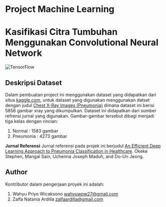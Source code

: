 # Project Machine Learning
# Kasifikasi Citra Tumbuhan Menggunakan Convolutional Neural Network

![TensorFlow](https://camo.githubusercontent.com/b9a15384e1200fd9bc61981b512a8888bdb44b842c3062f5ede5f89319f5706b/68747470733a2f2f6d69726f2e6d656469756d2e636f6d2f6d61782f323632352f312a5972764d4b72574d686933486f6d6f69544c507366772e706e67)

## Deskripsi Dataset
Dalam pembuatan project ini menggunakan dataset yang didapatkan dari situs [kaggle.com](https://www.kaggle.com/), untuk dataset yang digunakan menggunakan datset dengan judul [Chest X-Ray Images (Pneumonia)](https://www.kaggle.com/paultimothymooney/chest-xray-pneumonia) dimana dataset ini berisi 5856 gambar xray yang dikumpulkan. Dataset ini didapatkan dari sumber refrensi jurnal yang digunakan. Gambar-gambar tersebut dibagi menjadi tiga kelas dengan rincian:
1. Normal : 1583 gambar
2. Pneumonia : 4273 gambar

**Jurnal Referensi**
Jurnal referensi pada projek ini berjudul [An Efficient Deep Learning Approach to Pneumonia Classification in Healthcare](https://doi.org/10.1155/2019/4180949). Okeke Stephen, Mangal Sain, Uchenna Joseph Maduh, and Do-Un Jeong.

## Author
Kontributor dalam pengerjaan proyek ini adalah:
1. Wahyu Priyo Wicaksono [wahyuwpw27@gmail.com](wahyuwpw27@gmail.com)
2. Zalfa Natania Ardilla [zalfaardilla@gmail.com](zalfaardilla@gmail.com)
